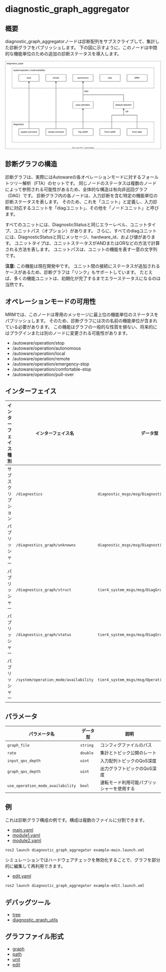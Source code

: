 # diagnostic_graph_aggregator

## 概要

diagnostic_graph_aggregatorノードは診断配列をサブスクライブして、集計した診断グラフをパブリッシュします。
下の図に示すように、このノードは中間的な機能単位のための追加の診断ステータスを導入します。

![overview](./doc/overview.drawio.svg)

## 診断グラフの構造

診断グラフは、実際にはAutowareの各オペレーションモードに対するフォールトツリー解析（FTA）のセットです。
同じノードのステータスは複数のノードによって参照される可能性があるため、全体的な構造は有向非巡回グラフ（DAG）です。
診断グラフ内の各ノードは、入力診断を含む特定の機能単位の診断ステータスを表します。
そのため、これを「ユニット」と定義し、入力診断に対応するユニットを「diagユニット」、その他を「ノードユニット」と呼びます。

すべてのユニットには、DiagnosticStatusと同じエラーレベル、ユニットタイプ、ユニットパス（オプション）があります。
さらに、すべてのdiagユニットには、DiagnosticStatusと同じメッセージ、hardware_id、および値があります。
ユニットタイプは、ユニットステータスがANDまたはORなどの方法で計算される方法を表します。
ユニットパスは、ユニットの機能を表す一意の文字列です。

**注意:** この機能は現在開発中です。
ユニット間の接続にステータスが追加されるケースがあるため、診断グラフは「リンク」もサポートしています。
たとえば、多くの機能ユニットは、初期化が完了するまでエラーステータスになるのは当然です。

## オペレーションモードの可用性

MRMでは、このノードは専用のメッセージに最上位の機能単位のステータスをパブリッシュします。
そのため、診断グラフには次の名前の機能単位が含まれている必要があります。
この機能はグラフの一般的な性質を損ない、将来的にはプラグインまたは別のノードに変更される可能性があります。

- /autoware/operation/stop
- /autoware/operation/autonomous
- /autoware/operation/local
- /autoware/operation/remote
- /autoware/operation/emergency-stop
- /autoware/operation/comfortable-stop
- /autoware/operation/pull-over

## インターフェイス

| インターフェイス種別 | インターフェイス名 | データ型 | 説明 |
|---|---|---|---|
| サブスクリプション | `/diagnostics` | `diagnostic_msgs/msg/DiagnosticArray` | 診断入力 |
| パブリッシャー | `/diagnostics_graph/unknowns` | `diagnostic_msgs/msg/DiagnosticArray` | グラフに含まれない診断 |
| パブリッシャー | `/diagnostics_graph/struct` | `tier4_system_msgs/msg/DiagGraphStruct` | 診断グラフ（静的部分） |
| パブリッシャー | `/diagnostics_graph/status` | `tier4_system_msgs/msg/DiagGraphStatus` | 診断グラフ（動的部分） |
| パブリッシャー | `/system/operation_mode/availability` | `tier4_system_msgs/msg/OperationModeAvailability` | オペレーションモードの可用性 |

## パラメータ

| パラメータ名 | データ型 | 説明 |
|---|---|---|
| `graph_file` | `string` | コンフィグファイルのパス |
| `rate` | `double` | 集計とトピック公開のレート |
| `input_qos_depth` | `uint` | 入力配列トピックのQoS深度 |
| `graph_qos_depth` | `uint` | 出力グラフトピックのQoS深度 |
| `use_operation_mode_availability` | `bool` | 運転モード利用可能パブリッシャーを使用する |

## 例

これは診断グラフ構成の例です。構成は複数のファイルに分割できます。

- [main.yaml](./example/graph/main.yaml)
- [module1.yaml](./example/graph/module1.yaml)
- [module2.yaml](./example/graph/module2.yaml)


```bash
ros2 launch diagnostic_graph_aggregator example-main.launch.xml
```

シミュレーションではハードウェアチェックを無効化することで、グラフを部分的に編集して再利用できます。

- [edit.yaml](./example/graph/edit.yaml)


```bash
ros2 launch diagnostic_graph_aggregator example-edit.launch.xml
```

## デバッグツール

- [tree](./doc/tool/tree.md)
- [diagnostic_graph_utils](../diagnostic_graph_utils/README.md)

## グラフファイル形式

- [graph](./doc/format/graph.md)
- [path](./doc/format/path.md)
- [unit](./doc/format/unit.md)
- [edit](./doc/format/edit.md)

